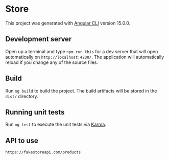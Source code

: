 # Store

This project was generated with [Angular CLI](https://github.com/angular/angular-cli) version 15.0.0.

## Development server

Open up a terminal and type `npm run this` for a dev server that will open automatically on `http://localhost:4200/`. The application will automatically reload if you change any of the source files.

## Build

Run `ng build` to build the project. The build artifacts will be stored in the `dist/` directory.

## Running unit tests

Run `ng test` to execute the unit tests via [Karma](https://karma-runner.github.io).

## API to use

`https://fakestoreapi.com/products`
